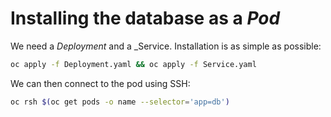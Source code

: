 # Installing the database as a _Pod_

We need a _Deployment_ and a _Service. Installation is as simple as possible:

```bash
oc apply -f Deployment.yaml && oc apply -f Service.yaml
```

We can then connect to the pod using SSH:

```bash
oc rsh $(oc get pods -o name --selector='app=db')
```
